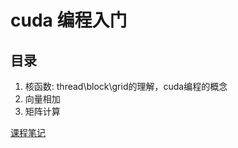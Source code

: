 # cuda 编程入门

## 目录

1. 核函数: thread\block\grid的理解，cuda编程的概念
2. 向量相加
3. 矩阵计算

[课程笔记](./Readme-less.md)